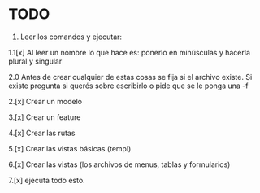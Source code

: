# TODO

1. Leer los comandos y ejecutar:

1.1[x] Al leer un nombre lo que hace es: ponerlo en minúsculas y hacerla plural y singular

2.0 Antes de crear cualquier de estas cosas se fija si el archivo existe. Si existe pregunta si querés sobre escribirlo o pide que se le ponga una -f

2.[x] Crear un modelo

3.[x] Crear un feature

4.[x] Crear las rutas

5.[x] Crear las vistas básicas (templ)

6.[x] Crear las vistas (los archivos de menus, tablas y formularios)

7.[x] ejecuta todo esto.
